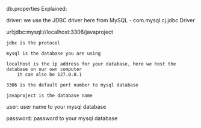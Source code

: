 db.properties Explained:

driver: we use the JDBC driver here from MySQL - com.mysql.cj.jdbc.Driver

url:jdbc:mysql://localhost:3306/javaproject

	jdbc is the protocol
	
	mysql is the database you are using
	
	localhost is the ip address for your database, here we host the database on our own computer
		it can also be 127.0.0.1
		
	3306 is the default port number to mysql database
	
	javaproject is the database name 

user: user name to your mysql database 

password: password to your mysql database 


